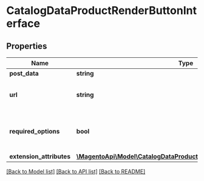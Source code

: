 # CatalogDataProductRenderButtonInterface

## Properties
Name | Type | Description | Notes
------------ | ------------- | ------------- | -------------
**post_data** | **string** | Post data | 
**url** | **string** | Url, needed to add product to cart | 
**required_options** | **bool** | Flag whether a product has options or not | 
**extension_attributes** | [**\MagentoApi\Model\CatalogDataProductRenderButtonExtensionInterface**](CatalogDataProductRenderButtonExtensionInterface.md) |  | [optional] 

[[Back to Model list]](../../README.md#documentation-for-models) [[Back to API list]](../../README.md#documentation-for-api-endpoints) [[Back to README]](../../README.md)

